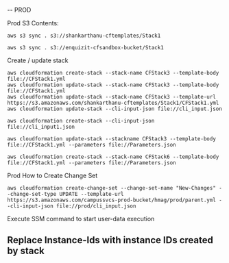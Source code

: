 -- PROD

Prod S3 Contents:

	aws s3 sync . s3://shankarthanu-cftemplates/Stack1
	
	aws s3 sync . s3://enquizit-cfsandbox-bucket/Stack1
	

	
Create / update stack

	aws cloudformation create-stack --stack-name CFStack3 --template-body file://CFStack1.yml
	aws cloudformation update-stack --stack-name CFStack3 --template-body file://CFStack1.yml
	aws cloudformation update-stack --stack-name CFStack3 --template-url https://s3.amazonaws.com/shankarthanu-cftemplates/Stack1/CFStack1.yml
	aws cloudformation update-stack --cli-input-json file://cli_input.json

    aws cloudformation create-stack --cli-input-json file://cli_input1.json

    aws cloudformation update-stack --stackname CFStack3 --template-body file://CFStack1.yml --parameters file://Parameters.json

    aws cloudformation create-stack --stack-name CFStack6 --template-body file://CFStack1.yml --parameters file://Parameters.json

Prod How to Create Change Set

    aws cloudformation create-change-set --change-set-name "New-Changes" --change-set-type UPDATE --template-url https://s3.amazonaws.com/campussvcs-prod-bucket/hmag/prod/parent.yml --cli-input-json file://prod/cli_input.json

Execute SSM command to start user-data execution 

## Replace Instance-Ids with instance IDs created by stack ##

    






